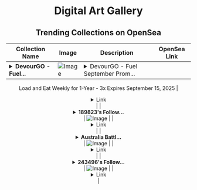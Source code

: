 <div align="center">

# Digital Art Gallery

## Trending Collections on OpenSea

| Collection Name                       | Image                                                                                     | Description                       | OpenSea Link                                                                                          |
|---------------------------------------|-------------------------------------------------------------------------------------------|-----------------------------------|--------------------------------------------------------------------------------------------------------|
| **<details><summary>DevourGO - Fuel...</summary>DevourGO - Fuel September Promotion 3x</details>** | ![Image](https://i.seadn.io/s/raw/files/551023517fe3b91a1129d052d4d1ff15.png?w=500&auto=format?w=200&auto=format) | <details><summary>DevourGO - Fuel September Prom...</summary>DevourGO - Fuel September Promotion 3x
Load and Eat Weekly for 1-Year - 3x
Expires September 15, 2025</details> | <details><summary>Link</summary>[DevourGO - Fuel September Promotion 3x](https://opensea.io/collection/devourgo-fuel-september-promotion-3x)</details> |
| **<details><summary>189823's Follow...</summary>189823's Follower</details>** | ![Image](https://i.seadn.io/s/raw/files/19f9f090920392cc3650cbdf4361755b.png?w=500&auto=format?w=200&auto=format) |  | <details><summary>Link</summary>[189823's Follower](https://opensea.io/collection/189823-s-follower)</details> |
| **<details><summary>Australia Battl...</summary>Australia Battlefield</details>** | ![Image](https://i.seadn.io/s/raw/files/53f82d43746bde46d4f1569910c02c24.jpg?w=500&auto=format?w=200&auto=format) |  | <details><summary>Link</summary>[Australia Battlefield](https://opensea.io/collection/australia-battlefield)</details> |
| **<details><summary>243496's Follow...</summary>243496's Follower</details>** | ![Image](https://i.seadn.io/s/raw/files/19f9f090920392cc3650cbdf4361755b.png?w=500&auto=format?w=200&auto=format) |  | <details><summary>Link</summary>[243496's Follower](https://opensea.io/collection/243496-s-follower)</details> |

</div>